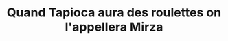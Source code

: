 ---
title: "Quand Tapioca aura des roulettes on l'appellera Mirza"
url: /lannion/quand-tapioca-aura-des-roulettes-on-lappellera-mirza/
shop: Raumausstattung
---